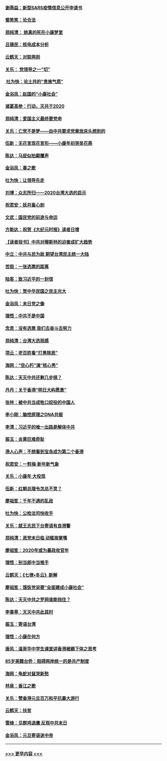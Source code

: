 #### [谢燕益：新型SARS疫情信息公开申请书](../pages/nsc993/n11808840.md?t=01220831) 
#### [蜀笑笑：论合法](../pages/nsc993/n11808064.md?t=01220831) 
#### [郑纯清： 她真的死在小康梦里](../pages/nsc993/n11806623.md?t=01220831) 
#### [吕锡民：核电成本分析](../pages/nsc993/n11806284.md?t=01220831) 
#### [云鹤天：对联两则](../pages/nsc993/n11805957.md?t=01220831) 
#### [关乐： 党领导之一“切”](../pages/nsc993/n11804505.md?t=01220831) 
#### [ 吐为快：论土共的“贵族气质”](../pages/nsc993/n11804490.md?t=01220831) 
#### [金浴凤：赵国的“小康社会”](../pages/nsc993/n11804452.md?t=01220831) 
#### [诸葛高参：行动，灭共于2020](../pages/nsc993/n11804120.md?t=01220831) 
#### [郑纯清：爱国主义最终要党命](../pages/nsc993/n11802197.md?t=01220831) 
#### [关乐：亡党不是梦——由中共要求党章放床头想到的](../pages/nsc993/n11802156.md?t=01220831) 
#### [伍新：无花言现花言形——小康年初哭吴花燕](../pages/nsc993/n11800044.md?t=01220831) 
#### [陈达：马屁似拍颠覆声](../pages/nsc993/n11800010.md?t=01220831) 
#### [金浴凤：春之歌](../pages/nsc993/n11797687.md?t=01220831) 
#### [吐为快：让领导先走](../pages/nsc993/n11797512.md?t=01220831) 
#### [刘博：众志所归——2020台湾大选的启示](../pages/nsc993/n11796878.md?t=01220831) 
#### [祝君安：妖共畜心剖](../pages/nsc993/n11794273.md?t=01220831) 
#### [文武：国民党的前途与命运](../pages/nsc993/n11794198.md?t=01220831) 
#### [方能达：祝贺《大纪元时报》读者日增](../pages/nsc993/n11793807.md?t=01220831) 
#### [【读者投书】中共对穆斯林的迫害成扩大趋势](../pages/nsc993/n11791371.md?t=01220831) 
#### [中立：中共与民为敌 期望台湾民主统一大陆](../pages/nsc993/n11790392.md?t=01220831) 
#### [苦胆：一张选票的距离](../pages/nsc993/n11788914.md?t=01220831) 
#### [陆客：致习近平的一封信](../pages/nsc993/n11788867.md?t=01220831) 
#### [吐为快：贺中华民国之民主光大](../pages/nsc993/n11788618.md?t=01220831) 
#### [金浴凤：末日党之像](../pages/nsc993/n11787475.md?t=01220831) 
#### [理悟：中共不是中国](../pages/nsc993/n11787463.md?t=01220831) 
#### [念贲：没有选票  我们去奋斗去努力](../pages/nsc993/n11787398.md?t=01220831) 
#### [郑纯清：台湾大选观感](../pages/nsc993/n11786210.md?t=01220831) 
#### [项云：老百姓看“打黑除恶”](../pages/nsc993/n11785398.md?t=01220831) 
#### [海网：“空心朽”演“核心秀”](../pages/nsc993/n11783874.md?t=01220831) 
#### [陈达：天灭中共还剩几步棋？](../pages/nsc993/n11783719.md?t=01220831) 
#### [丹丹：关于香港“明日大屿愿景”](../pages/nsc993/n11783273.md?t=01220831) 
#### [张林：被中共当成牲口奴役的中国人](../pages/nsc993/n11782397.md?t=01220831) 
#### [李小刚：脑控原理之DNA共振](../pages/nsc993/n11780962.md?t=01220831) 
#### [李清：习近平的唯一出路是解体中共](../pages/nsc993/n11780866.md?t=01220831) 
#### [振玉：炎黄巨难奇耻](../pages/nsc993/n11779632.md?t=01220831) 
#### [港人心声：不想看到宝岛成为第二个香港](../pages/nsc993/n11778817.md?t=01220831) 
#### [祝君安：一剪梅‧新年新气象](../pages/nsc993/n11776340.md?t=01220831) 
#### [关乐：小康年 大役现](../pages/nsc993/n11774213.md?t=01220831) 
#### [伍新：红朝总理令怎总不灵？](../pages/nsc993/n11770813.md?t=01220831) 
#### [廖祖笙：千年不遇的乱政](../pages/nsc993/n11770373.md?t=01220831) 
#### [吐为快：公检法司快收手](../pages/nsc993/n11770359.md?t=01220831) 
#### [关乐：就王志民下台寄语有良港警](../pages/nsc993/n11769903.md?t=01220831) 
#### [郑纯清：恶党末日临 动辄挨掌嘴](../pages/nsc993/n11769356.md?t=01220831) 
#### [廖祖笙：2020年或为暴政收官年](../pages/nsc993/n11768216.md?t=01220831) 
#### [理悟：别当郎中当推手](../pages/nsc993/n11768243.md?t=01220831) 
#### [云鹤天：《七律▪冬云》新解](../pages/nsc993/n11768204.md?t=01220831) 
#### [廖祖笙：饿饭党说要“全面建成小康社会”](../pages/nsc993/n11767482.md?t=01220831) 
#### [陈达：天灭中共之罗网谁能挡住？](../pages/nsc993/n11767465.md?t=01220831) 
#### [李春草：天灭中共此其时](../pages/nsc993/n11767452.md?t=01220831) 
#### [振玉：寄语台湾](../pages/nsc993/n11767432.md?t=01220831) 
#### [理悟：小康在何方](../pages/nsc993/n11767394.md?t=01220831) 
#### [唐风：温哥华中学生课堂讲香港被踢下体之思考](../pages/nsc993/n11766848.md?t=01220831) 
#### [85岁美籍台侨：阻碍两岸统一的是共产制度](../pages/nsc993/n11765043.md?t=01220831) 
#### [海网：龟蛇对鼠哭新愁](../pages/nsc993/n11764895.md?t=01220831) 
#### [林泉：香江之歌](../pages/nsc993/n11764415.md?t=01220831) 
#### [关乐：赞香港元旦百万和平抗暴大游行](../pages/nsc993/n11764382.md?t=01220831) 
#### [云鹤天：扶贫](../pages/nsc993/n11764245.md?t=01220831) 
#### [雪绮：见群鸡退鹰  反观中共末日](../pages/nsc993/n11762112.md?t=01220831) 
#### [金浴凤：元旦寄语迷中帝](../pages/nsc993/n11761788.md?t=01220831) 

----
#### [ >>> 更早内容 <<< ](../indexes/nsc993-earlier.md)
